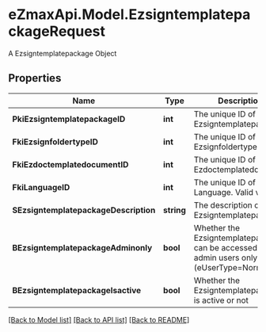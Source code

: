 # eZmaxApi.Model.EzsigntemplatepackageRequest
A Ezsigntemplatepackage Object

## Properties

Name | Type | Description | Notes
------------ | ------------- | ------------- | -------------
**PkiEzsigntemplatepackageID** | **int** | The unique ID of the Ezsigntemplatepackage | [optional] 
**FkiEzsignfoldertypeID** | **int** | The unique ID of the Ezsignfoldertype. | 
**FkiEzdoctemplatedocumentID** | **int** | The unique ID of the Ezdoctemplatedocument | [optional] 
**FkiLanguageID** | **int** | The unique ID of the Language.  Valid values:  |Value|Description| |-|-| |1|French| |2|English| | 
**SEzsigntemplatepackageDescription** | **string** | The description of the Ezsigntemplatepackage | 
**BEzsigntemplatepackageAdminonly** | **bool** | Whether the Ezsigntemplatepackage can be accessed by admin users only (eUserType&#x3D;Normal) | 
**BEzsigntemplatepackageIsactive** | **bool** | Whether the Ezsigntemplatepackage is active or not | 

[[Back to Model list]](../README.md#documentation-for-models) [[Back to API list]](../README.md#documentation-for-api-endpoints) [[Back to README]](../README.md)

